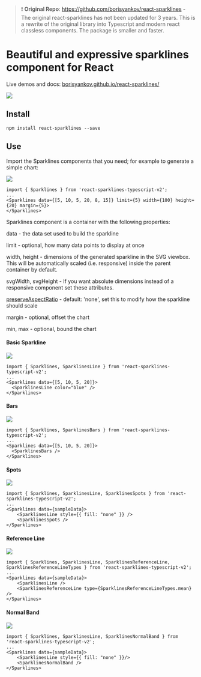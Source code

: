 > :heavy_exclamation_mark: **Original Repo**: https://github.com/borisyankov/react-sparklines - The original react-sparklines has not been updated for 3 years. This is a rewrite of the original library into Typescript and modern react classless components. The package is smaller and faster.

# Beautiful and expressive sparklines component for React
Live demos and docs: [borisyankov.github.io/react-sparklines/](http://borisyankov.github.io/react-sparklines/)

![](http://borisyankov.github.io/react-sparklines/img/dynamic.gif)

## Install

```
npm install react-sparklines --save
```


## Use

Import the Sparklines components that you need; for example to generate a simple chart:

![](http://borisyankov.github.io/react-sparklines/img/basic.png)

```
import { Sparklines } from 'react-sparklines-typescript-v2';
...
<Sparklines data={[5, 10, 5, 20, 8, 15]} limit={5} width={100} height={20} margin={5}>
</Sparklines>
```

Sparklines component is a container with the following properties:

data - the data set used to build the sparkline

limit - optional, how many data points to display at once

width, height - dimensions of the generated sparkline in the SVG viewbox. This will be automatically scaled (i.e. responsive) inside the parent container by default.

svgWidth, svgHeight - If you want absolute dimensions instead of a responsive component set these attributes.

[preserveAspectRatio](https://developer.mozilla.org/en-US/docs/Web/SVG/Attribute/preserveAspectRatio) - default: 'none', set this to modify how the sparkline should scale

margin - optional, offset the chart

min, max - optional, bound the chart

#### Basic Sparkline

![](http://borisyankov.github.io/react-sparklines/img/customizable.png)

```
import { Sparklines, SparklinesLine } from 'react-sparklines-typescript-v2';
...
<Sparklines data={[5, 10, 5, 20]}>
  <SparklinesLine color="blue" />
</Sparklines>
```

#### Bars

![](http://borisyankov.github.io/react-sparklines/img/bars.png)

```
import { Sparklines, SparklinesBars } from 'react-sparklines-typescript-v2';
...
<Sparklines data={[5, 10, 5, 20]}>
  <SparklinesBars />
</Sparklines>
```

#### Spots

![](http://borisyankov.github.io/react-sparklines/img/spots.png)

```
import { Sparklines, SparklinesLine, SparklinesSpots } from 'react-sparklines-typescript-v2';
...
<Sparklines data={sampleData}>
    <SparklinesLine style={{ fill: "none" }} />
    <SparklinesSpots />
</Sparklines>
```

#### Reference Line

![](http://borisyankov.github.io/react-sparklines/img/referenceline.png)

```
import { Sparklines, SparklinesLine, SparklinesReferenceLine, SparklinesReferenceLineTypes } from 'react-sparklines-typescript-v2';
...
<Sparklines data={sampleData}>
    <SparklinesLine />
    <SparklinesReferenceLine type={SparklinesReferenceLineTypes.mean} />
</Sparklines>
```

#### Normal Band

![](http://borisyankov.github.io/react-sparklines/img/normalband.png)

```
import { Sparklines, SparklinesLine, SparklinesNormalBand } from 'react-sparklines-typescript-v2';
...
<Sparklines data={sampleData}>
    <SparklinesLine style={{ fill: "none" }}/>
    <SparklinesNormalBand />
</Sparklines>
```

